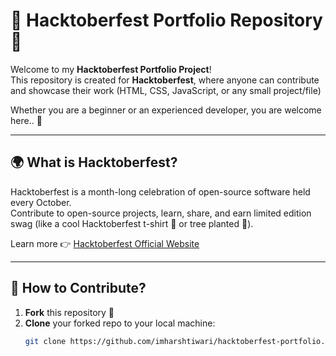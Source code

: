 # 🎉 Hacktoberfest Portfolio Repository 🎉  

Welcome to my **Hacktoberfest Portfolio Project**!  
This repository is created for **Hacktoberfest**, where anyone can contribute and showcase their work (HTML, CSS, JavaScript, or any small project/file)

Whether you are a beginner or an experienced developer, you are welcome here.. 🙌  

---

## 🌍 What is Hacktoberfest?  
Hacktoberfest is a month-long celebration of open-source software held every October.  
Contribute to open-source projects, learn, share, and earn limited edition swag (like a cool Hacktoberfest t-shirt 👕 or tree planted 🌱).  

Learn more 👉 [Hacktoberfest Official Website](https://hacktoberfest.com/)  

---

## 📌 How to Contribute?  

1. **Fork** this repository 🍴  
2. **Clone** your forked repo to your local machine:  
   ```bash
   git clone https://github.com/imharshtiwari/hacktoberfest-portfolio.git
